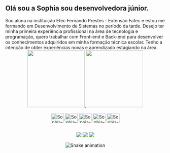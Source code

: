 <h2>Olá sou a Sophia sou desenvolvedora júnior.</h2>
Sou aluna na instituição Etec Fernando Prestes - Extensão Fatec e estou me formando em Desenvolvimento de Sistemas no período da tarde.
Desejo ter minha primeira experiência profissional na área de tecnologia e programação, quero trabalhar com Front-end e Back-end para desenvolver os conhecimentos adquiridos em minha formação técnica escolar. Tenho a intenção de obter experiências novas e aprendizado estagiando na área.

<div align="center">
  <a href="https://github.com/Sophia-Araujo">
  <img height="180em" src="https://github-readme-stats.vercel.app/api?username=Sophia-Araujo&show_icons=true&theme=blank&include_all_commits=true&count_private=true"/>
  <img height="180em" src="https://github-readme-stats.vercel.app/api/top-langs/?username=Sophia-Araujo&layout=compact&langs_count=7&theme=blank"/>
</div>
  
<div align="center" style="display: inline_block"><br>
  <img align="center" alt="Sophia-JAVASCRIPT" height="30" width="40" src="https://cdn.jsdelivr.net/gh/devicons/devicon/icons/javascript/javascript-original.svg" />
  <img align="center" alt="Sophia-C#" height="30" width="40" src="https://cdn.jsdelivr.net/npm/simple-icons@3.13.0/icons/csharp.svg"/>
  <img align="center" alt="Sophia-HTML" height="30" width="40" src="https://cdn.jsdelivr.net/gh/devicons/devicon/icons/html5/html5-original.svg" />       
  <img align="center" alt="Sophia-CSS" height="30" width="40" src="https://cdn.jsdelivr.net/gh/devicons/devicon/icons/css3/css3-original.svg" />
  <img align="center" alt="Sophia-PHP" height="30" width="40" src="https://cdn.jsdelivr.net/npm/simple-icons@3.13.0/icons/php.svg" />
</div>
  
  ##

<div align="center">
  <a href="https://www.instagram.com/ela_a_sophia/" target="_blank"><img src="https://img.shields.io/badge/-Instagram-%23E4405F?style=for-the-badge&logo=instagram&logoColor=white" target="_blank"></a>
  <a href = "sophiaaraujoanjos22gmail.com"><img src="https://img.shields.io/badge/-Gmail-%23333?style=for-the-badge&logo=gmail&logoColor=white" target="_blank"></a>
  <a href="https://www.linkedin.com/in/sophia-araujo1015" target="_blank"><img src="https://img.shields.io/badge/-LinkedIn-%230077B5?style=for-the-badge&logo=linkedin&logoColor=white" target="_blank"></a> 
  
  ![Snake animation](https://github.com/Sophia-Araujo/Sophia-Araujo/blob/output/github-contribution-grid-snake.svg)
  
</div>


